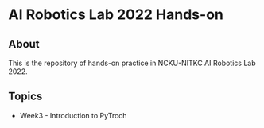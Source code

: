 # AI Robotics Lab 2022 Hands-on
## About
This is the repository of hands-on practice in NCKU-NITKC AI Robotics Lab 2022.

## Topics
- Week3 - Introduction to PyTroch
